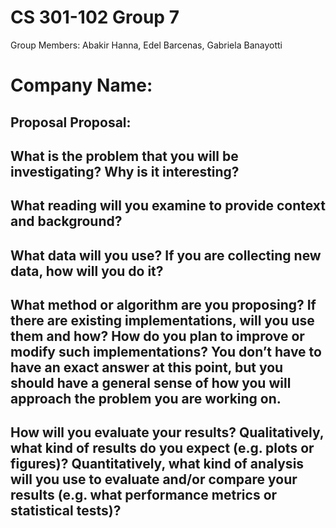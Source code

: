 # CS 301-102 Group 7
Group Members: Abakir Hanna, Edel Barcenas, Gabriela Banayotti
# Company Name: 

## Proposal Proposal: 

## What is the problem that you will be investigating? Why is it interesting?

## What reading will you examine to provide context and background?

## What data will you use? If you are collecting new data, how will you do it?

## What method or algorithm are you proposing? If there are existing implementations, will you use them and how? How do you plan to improve or modify such implementations? You don’t have to have an exact answer at this point, but you should have a general sense of how you will approach the problem you are working on.

## How will you evaluate your results? Qualitatively, what kind of results do you expect (e.g. plots or figures)? Quantitatively, what kind of analysis will you use to evaluate and/or compare your results (e.g. what performance metrics or statistical tests)?
